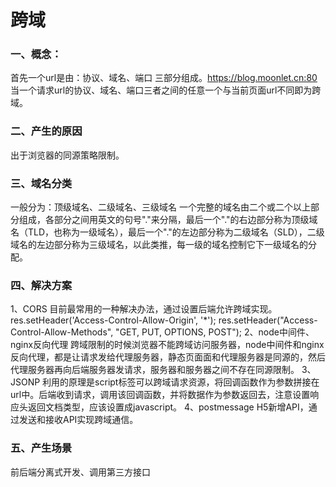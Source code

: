 # 跨域
### 一、概念：
  首先一个url是由：协议、域名、端口 三部分组成。https://blog.moonlet.cn:80
  当一个请求url的协议、域名、端口三者之间的任意一个与当前页面url不同即为跨域。
### 二、产生的原因
  出于浏览器的同源策略限制。
### 三、域名分类
  一般分为：顶级域名、二级域名、三级域名
  一个完整的域名由二个或二个以上部分组成，各部分之间用英文的句号"."来分隔，最后一个"."的右边部分称为顶级域名（TLD，也称为一级域名），最后一个"."的左边部分称为二级域名（SLD），二级域名的左边部分称为三级域名，以此类推，每一级的域名控制它下一级域名的分配。
### 四、解决方案
  1、CORS
    目前最常用的一种解决办法，通过设置后端允许跨域实现。
    res.setHeader('Access-Control-Allow-Origin', '*');
    res.setHeader("Access-Control-Allow-Methods", "GET, PUT, OPTIONS, POST");
  2、node中间件、nginx反向代理
    跨域限制的时候浏览器不能跨域访问服务器，node中间件和nginx反向代理，都是让请求发给代理服务器，静态页面面和代理服务器是同源的，然后代理服务器再向后端服务器发请求，服务器和服务器之间不存在同源限制。
  3、JSONP
    利用的原理是script标签可以跨域请求资源，将回调函数作为参数拼接在url中。后端收到请求，调用该回调函数，并将数据作为参数返回去，注意设置响应头返回文档类型，应该设置成javascript。
  4、postmessage
    H5新增API，通过发送和接收API实现跨域通信。
### 五、产生场景
  前后端分离式开发、调用第三方接口